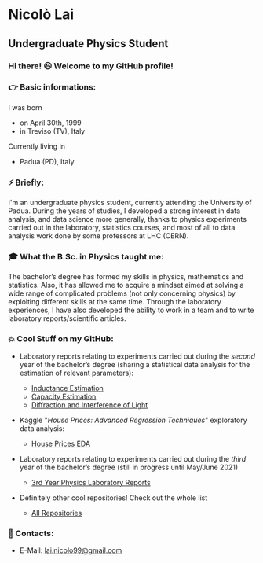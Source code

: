 # Nicolò Lai 
## Undergraduate Physics Student

### Hi there! :smiley: Welcome to my GitHub profile!

### :point_right: Basic informations:
I was born
* on April 30th, 1999 
* in Treviso (TV), Italy

Currently living in 
* Padua (PD), Italy

### :zap: Briefly:

I'm an undergraduate physics student, currently attending the University of Padua. During the years of studies, I developed a strong interest in data
analysis, and data science more generally, thanks to physics experiments carried out in the laboratory, statistics courses, and most of all to data
analysis work done by some professors at LHC (CERN).

### :mortar_board: What the B.Sc. in Physics taught me:

The bachelor’s degree has formed my skills in physics, mathematics and statistics. Also, it has allowed me to acquire a mindset aimed at
solving a wide range of complicated problems (not only concerning physics) by exploiting different skills at the same time. Through the laboratory
experiences, I have also developed the ability to work in a team and to write laboratory reports/scientific articles.

### :boom: Cool Stuff on my GitHub:

* Laboratory reports relating to experiments carried out during the *second* year of the bachelor’s degree (sharing a statistical data analysis for the
estimation of relevant parameters):

    + [Inductance Estimation](https://github.com/niklai99/Inductance-Estimation)
    + [Capacity Estimation](https://github.com/niklai99/Capacity-Estimation)
    + [Diffraction and Interference of Light](https://github.com/niklai99/Diffraction-Interference)

* Kaggle "*House Prices: Advanced Regression Techniques*" exploratory data analysis:

    + [House Prices EDA](https://github.com/niklai99/House-Prices)

* Laboratory reports relating to experiments carried out during the *third* year of the bachelor’s degree (still in progress until May/June 2021)

    + [3rd Year Physics Laboratory Reports](https://github.com/niklai99/physics_laboratory_2020_2021)

* Definitely other cool repositories! Check out the whole list

    + [All Repositories](https://github.com/niklai99?tab=repositories)

### :email: Contacts:

* E-Mail: lai.nicolo99@gmail.com


